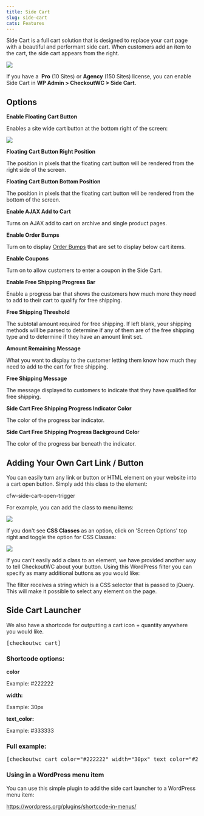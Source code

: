 ```yaml
---
title: Side Cart
slug: side-cart
cats: Features
---
```



  <p>
    Side Cart is a&nbsp;full cart solution that is designed to replace your cart page with a beautiful and performant side cart. When customers add an item to the cart, the side cart appears from the right.&nbsp;
  </p>
  <p>
    <img src="https://s3.amazonaws.com/helpscout.net/docs/assets/5bdde2822c7d3a01757ac42e/images/616491b00332cb5b9e9b2a21/file-VML5PgiMUm.gif" />
  </p>
  <p>
    If you have a&nbsp; <strong>Pro</strong> (10 Sites) or&nbsp;<strong>Agency</strong> (150 Sites) license, you can enable Side Cart in <strong>WP Admin &gt; CheckoutWC &gt; Side Cart.</strong>
  </p>
  <h2>
    Options
  </h2>
  <p>
    <strong>Enable Floating Cart Button</strong>
  </p>
  <p>
    Enables a site wide cart button at the bottom right of the screen:
  </p>
  <p>
    <img src="https://s3.amazonaws.com/helpscout.net/docs/assets/5bdde2822c7d3a01757ac42e/images/61648b69e5648623c88e36ba/file-9t5ONoO9ts.png" />
  </p>
  <p>
    <strong>Floating Cart Button Right Position</strong>
  </p>
  <p>
    The position in pixels that the floating cart button will be&nbsp;rendered&nbsp;from the right side of the screen.
  </p>
  <p>
    <strong>Floating Cart Button Bottom Position</strong>
  </p>
  <p>
    The position in pixels that the floating cart button will be&nbsp;rendered&nbsp;from the bottom of the screen.
  </p>
  <p>
    <strong>Enable AJAX Add to Cart</strong>
  </p>
  <p>
    Turns on AJAX add to cart on archive and single product pages.
  </p>
  <p>
    <strong>Enable Order Bumps</strong>
  </p>
  <p>
    Turn on to display <a href="https://cfw.test/documentation/order-bumps" target="_blank">Order Bumps</a> that are set to display below cart items.
  </p>
  <p>
    <strong>Enable Coupons</strong>
  </p>
  <p>
    Turn on to allow customers to enter a coupon in the Side Cart.
  </p>
  <p>
    <strong>Enable Free Shipping Progress Bar</strong>
  </p>
  <p>
    Enable a progress bar that shows the customers how much more they need to add to their cart to qualify for free shipping.
  </p>
  <p>
    <strong>Free Shipping Threshold</strong>
  </p>
  <p>
    The subtotal amount required for free shipping. If left blank, your shipping methods will be parsed to determine if any of them are of the free shipping type and to determine if they have an amount limit set.
  </p>
  <p>
    <strong>Amount Remaining Message</strong>
  </p>
  <p>
    What you want to display to the customer letting them know how much they need to add to the cart for free shipping.
  </p>
  <p>
    <strong>Free Shipping Message</strong>
  </p>
  <p>
    The message displayed to customers to indicate that they have qualified for free shipping.
  </p>
  <p>
    <strong>Side Cart Free Shipping Progress Indicator Color</strong>
  </p>
  <p>
    The color of the&nbsp;progress bar indicator.
  </p>
  <p>
    <strong>Side Cart Free Shipping Progress Background Colo</strong>r
  </p>
  <p>
    The color of the progress bar beneath the indicator.
  </p>
  <h2>
    Adding Your Own Cart Link / Button
  </h2>
  <p>
    You can easily turn any link or button or HTML element on your website into a cart open button. Simply add this class to the element:
  </p>
  <p>
    cfw-side-cart-open-trigger
  </p>
  <p>
    For example, you can add the class to menu items:
  </p>
  <p>
    <img src="https://s3.amazonaws.com/helpscout.net/docs/assets/5bdde2822c7d3a01757ac42e/images/6169d99012c07c18afddde4f/file-lNGuDOTbAW.png" />
  </p>
  <p>
    If you don't see <strong>CSS Classes</strong> as an option, click on 'Screen Options' top right and toggle the option for CSS Classes:
  </p>
  <p>
    <img src="https://s3.amazonaws.com/helpscout.net/docs/assets/5bdde2822c7d3a01757ac42e/images/6169d9d7efc78d0553e504b0/file-E2xkp0kl0S.png" />
  </p>
  <p>
    If you can't easily add a class to an element, we have provided another way to tell CheckoutWC about your button. Using this WordPress filter you can specify as many additional buttons as you would like:
  </p>
  <script src="https://gist.github.com/clifgriffin/b3f730210f231bd04ffb199ede6bb913.js" type="text/javascript"></script>
  <p>
    The filter receives a string which is a CSS selector that is passed to jQuery. This will make it possible to select any element on the page.&nbsp;
  </p>
  <h2>
    Side Cart Launcher
  </h2>
  <p>
    We also have a shortcode for outputting a cart icon + quantity anywhere you would like.&nbsp;
  </p>
  <pre>[checkoutwc_cart]
</pre>
  <h3>
    Shortcode options:
  </h3>
  <p>
    <strong>color</strong>
  </p>
  <p>
    Example: #222222
  </p>
  <p>
    <strong>width:&nbsp;</strong>
  </p>
  <p>
    Example: 30px
  </p>
  <p>
    <strong>text_color:</strong>
  </p>
  <p>
    Example: #333333
  </p>
  <h3>
    Full example:
  </h3>
  <pre>[checkoutwc_cart color="#222222" width="30px" text_color="#222222"]
</pre>
  <h3>
    Using in a WordPress menu item
  </h3>
  <p>
    You can use this simple plugin to add the side cart launcher to a WordPress menu item:
  </p>
  <p>
    <a href="https://wordpress.org/plugins/shortcode-in-menus/">https://wordpress.org/plugins/shortcode-in-menus/</a>
  </p>
